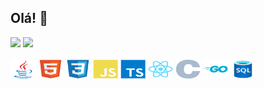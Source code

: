 ## Olá! 👋

<div>
  <a hred="https://github.com/oEduardoCastro">
  <img height="180em" src="https://github-readme-stats.vercel.app/api?username=oEduardoCastro&show_icons=true&theme=aura_dark&include_all_commits=true&count_private=true&hide=issues,contribs"/>
  <img height="180em" src="https://github-readme-stats.vercel.app/api/top-langs/?username=oEduardoCastro&layout=compact&langs_count=16&theme=aura_dark"/>
</div>

<div style="display: inline_block"><br>
  <img align="center" alt="Java" height="30" width="40"  src="https://raw.githubusercontent.com/devicons/devicon/master/icons/java/java-original.svg" />
  <img align="center" alt="HTML" height="30" width="40" src="https://raw.githubusercontent.com/devicons/devicon/master/icons/html5/html5-original.svg">
  <img align="center" alt="CSS" height="30" width="40" src="https://raw.githubusercontent.com/devicons/devicon/master/icons/css3/css3-original.svg">
  <img align="center" alt="Js" height="30" width="40" src="https://raw.githubusercontent.com/devicons/devicon/master/icons/javascript/javascript-plain.svg">
  <img align="center" alt="Ts" height="30" width="40" src="https://raw.githubusercontent.com/devicons/devicon/master/icons/typescript/typescript-plain.svg">
  <img align="center" alt="React" height="30" width="40" src="https://raw.githubusercontent.com/devicons/devicon/master/icons/react/react-original.svg">
  <img align="center" alt="C" height="30" width="40" src="https://raw.githubusercontent.com/devicons/devicon/master/icons/c/c-original.svg">
  <img align="center" alt="Go" height="30" width="40" src="https://raw.githubusercontent.com/devicons/devicon/master/icons/go/go-original-wordmark.svg">
  <img align="center" alt="SQL" height="30" width="40" src="https://raw.githubusercontent.com/devicons/devicon/master/icons/azuresqldatabase/azuresqldatabase-original.svg">
</div>

##
